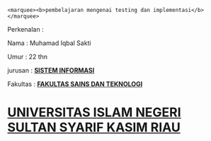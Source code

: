 

    <marquee><b>pembelajaran mengenai testing dan implementasi</b></marquee>
<body>
  <p>Perkenalan :</p>
  <p> Nama        : Muhamad Iqbal Sakti</p>
  <p> Umur        : 22 thn </p>
    <p> jurusan     : <a href="http://sif.uin-suska.ac.id/"><b>SISTEM INFORMASI</b></a> </p>
    <p> Fakultas    : <a href="https://fst.uin-suska.ac.id/"><b>FAKULTAS SAINS DAN TEKNOLOGI</b></a> </p>
    <h1><p> <a href="http://sif.uin-suska.ac.id/"><b>UNIVERSITAS ISLAM NEGERI SULTAN SYARIF KASIM RIAU</b></a></p></h1>

